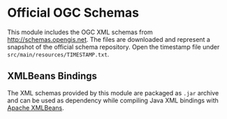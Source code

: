 # Official OGC Schemas
This module includes the OGC XML schemas from http://schemas.opengis.net. The files are downloaded and 
represent a snapshot of the official schema repository. Open the timestamp file under 
`src/main/resources/TIMESTAMP.txt`.

## XMLBeans Bindings
The XML schemas provided by this module are packaged as `.jar` archive and can be used as dependency 
while compiling Java XML bindings with [Apache XMLBeans](http://xmlbeans.apache.org/ "Apache XMLBeans").